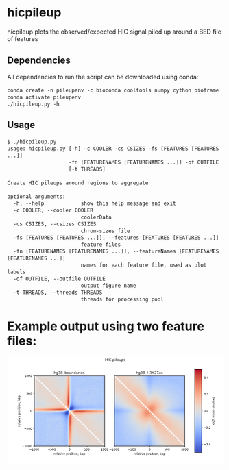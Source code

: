 # hicpileup

hicpileup plots the observed/expected HIC signal piled up around a BED file of features

## Dependencies

All dependencies to run the script  can be downloaded using conda: 

```
conda create -n pileupenv -c bioconda cooltools numpy cython bioframe
conda activate pileupenv
./hicpileup.py -h
```

## Usage

```
$ ./hicpileup.py
usage: hicpileup.py [-h] -c COOLER -cs CSIZES -fs [FEATURES [FEATURES ...]]
                    -fn [FEATURENAMES [FEATURENAMES ...]] -of OUTFILE
                    [-t THREADS]

Create HIC pileups around regions to aggregate

optional arguments:
  -h, --help            show this help message and exit
  -c COOLER, --cooler COOLER
                        coolerData
  -cs CSIZES, --csizes CSIZES
                        chrom-sizes file
  -fs [FEATURES [FEATURES ...]], --features [FEATURES [FEATURES ...]]
                        feature files
  -fn [FEATURENAMES [FEATURENAMES ...]], --featureNames [FEATURENAMES [FEATURENAMES ...]]
                        names for each feature file, used as plot labels
  -of OUTFILE, --outfile OUTFILE
                        output figure name
  -t THREADS, --threads THREADS
                        threads for processing pool
```


# Example output using two feature files:

![example](data/test1.png)


